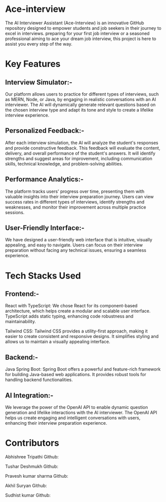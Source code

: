 # Ace-interview
The AI Interviewer Assistant (Ace-Interview) is an innovative GitHub repository designed to empower students and job seekers in their journey to excel in interviews.  preparing for your first job interview or a seasoned professional aiming to ace your dream job interview, this project is here to assist you every step of the way.
# Key Features
## Interview Simulator:-
Our platform allows users to practice for different types of interviews, such as MERN, Node, or Java, by engaging in realistic conversations with an AI interviewer. The AI will dynamically generate relevant questions based on the chosen interview type and adapt its tone and style to create a lifelike interview experience.

## Personalized Feedback:-
After each interview simulation, the AI will analyze the student's responses and provide constructive feedback. This feedback will evaluate the content, delivery, and overall performance of the student's answers. It will identify strengths and suggest areas for improvement, including communication skills, technical knowledge, and problem-solving abilities.

## Performance Analytics:-
The platform tracks users' progress over time, presenting them with valuable insights into their interview preparation journey. Users can view success rates in different types of interviews, identify strengths and weaknesses, and monitor their improvement across multiple practice sessions.

## User-Friendly Interface:-
We have designed a user-friendly web interface that is intuitive, visually appealing, and easy to navigate. Users can focus on their interview preparation without facing any technical issues, ensuring a seamless experience.

# Tech Stacks Used
## Frontend:-
React with TypeScript: We chose React for its component-based architecture, which helps create a modular and scalable user interface. TypeScript adds static typing, enhancing code robustness and maintainability.

Tailwind CSS: Tailwind CSS provides a utility-first approach, making it easier to create consistent and responsive designs. It simplifies styling and allows us to maintain a visually appealing interface.

## Backend:-
Java Spring Boot: Spring Boot offers a powerful and feature-rich framework for building Java-based web applications. It provides robust tools for handling backend functionalities.


## AI Integration:-
We leverage the power of the OpenAI API to enable dynamic question generation and lifelike interactions with the AI interviewer. The OpenAI API helps us create engaging and intelligent conversations with users, enhancing their interview preparation experience.

# Contributors
Abhishree Tripathi
Github:

Tushar Deshmukh
Github:

Pravesh kumar sharma
Github:

Akhil Suryan
Github:

Sudhist kumar
Github:
